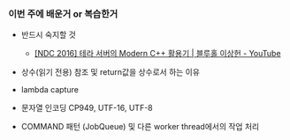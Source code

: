 ### 이번 주에 배운거 or 복습한거

- 반드시 숙지할 것
  
  - [[NDC 2016] 테라 서버의 Modern C++ 활용기 | 블루홀 이상헌 - YouTube](https://www.youtube.com/watch?v=g65_5ep-kZw)

- 상수(읽기 전용) 참조 및 return값을 상수로서 하는 이유

- lambda capture

- 문자열 인코딩 CP949, UTF-16, UTF-8

- COMMAND 패턴 (JobQueue) 및 다른 worker thread에서의 작업 처리
